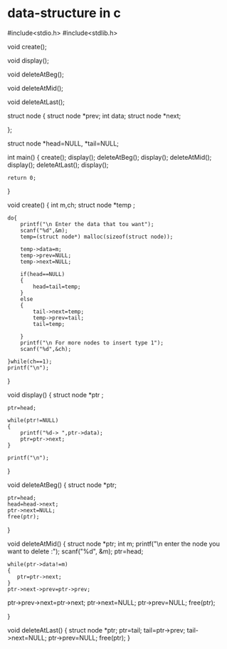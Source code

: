 # data-structure in c


#include<stdio.h>
#include<stdlib.h>

void create();

void display();

void deleteAtBeg();

void deleteAtMid();

void deleteAtLast();

 struct node 
{
	struct node *prev;
	int data;
	struct node *next;
	
};

struct node *head=NULL, *tail=NULL;

int main()
{
	create();
	display();
    deleteAtBeg();
    display();
   deleteAtMid();
    display();
    deleteAtLast();
    display();
    
	return 0;
}

void create()
{
	int m,ch;
	struct node *temp ;
	
	do{
		printf("\n Enter the data that tou want");
		scanf("%d",&m);
		temp=(struct node*) malloc(sizeof(struct node));
		
		temp->data=m;
		temp->prev=NULL;
		temp->next=NULL;
		
		if(head==NULL)
		{
			head=tail=temp;
		}
		else
		{
			tail->next=temp;
			temp->prev=tail;
			tail=temp;
		
		}
		printf("\n For more nodes to insert type 1");
		scanf("%d",&ch);
		
	}while(ch==1);
	printf("\n");
}

void display()
{
	struct node *ptr ;
	
	ptr=head;

	while(ptr!=NULL)
	{
		printf("%d-> ",ptr->data);
		ptr=ptr->next;
	}
	
	printf("\n");
}

void deleteAtBeg()
{
	struct node *ptr;
	

	ptr=head;
	head=head->next;
	ptr->next=NULL;
	free(ptr);

} 

void deleteAtMid()
{
	struct node *ptr;
	int m;
	printf("\n enter the node you want to delete :");
	scanf("%d", &m);
	ptr=head;
	
	while(ptr->data!=m)
	{	
       ptr=ptr->next;   
    }
    ptr->next->prev=ptr->prev;
   ptr->prev->next=ptr->next;
   ptr->next=NULL;
   ptr->prev=NULL;
   free(ptr);
    
   
}

void deleteAtLast()
	{
		struct node *ptr;
       ptr=tail;
       tail=ptr->prev;
       tail->next=NULL;
       ptr->prev=NULL;
       free(ptr);
    }
 
	

	

